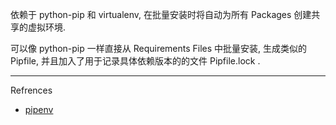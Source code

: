 依赖于 python-pip 和 virtualenv, 在批量安装时将自动为所有 Packages 创建共享的虚拟环境.

可以像 python-pip 一样直接从 Requirements Files 中批量安装, 生成类似的 Pipfile, 并且加入了用于记录具体依赖版本的的文件 Pipfile.lock .

---

Refrences

- [pipenv](https://pipenv.pypa.io/en/latest/)

